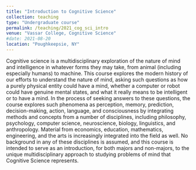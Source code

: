 ```yaml
---
title: "Introduction to Cognitive Science"
collection: teaching
type: "Undergraduate course"
permalink: /teaching/2021_cog_sci_intro
venue: "Vassar College, Cognitive Science"
#date: 2021-08-20
location: "Poughkeepsie, NY"
---
```


Cognitive science is a multidisciplinary exploration of the nature of mind and intelligence in whatever forms they may take, from animal (including especially humans) to machine. This course explores the modern history of our efforts to understand the nature of mind, asking such questions as how a purely physical entity could have a mind, whether a computer or robot could have genuine mental states, and what it really means to be intelligent or to have a mind. In the process of seeking answers to these questions, the course explores such phenomena as perception, memory, prediction, decision-making, action, language, and consciousness by integrating methods and concepts from a number of disciplines, including philosophy, psychology, computer science, neuroscience, biology, linguistics, and anthropology. Material from economics, education, mathematics, engineering, and the arts is increasingly integrated into the field as well. No background in any of these disciplines is assumed, and this course is intended to serve as an introduction, for both majors and non-majors, to the unique multidisciplinary approach to studying problems of mind that Cognitive Science represents.
